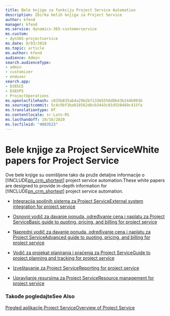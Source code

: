 ```yaml
---
title: Bele knjige za funkciju Project Service Automation
description: Zbirka belih knjiga za Project Service
author: kfend
manager: kfend
ms.service: dynamics-365-customerservice
ms.custom:
- dyn365-projectservice
ms.date: 8/03/2018
ms.topic: article
ms.author: kfend
audience: Admin
search.audienceType:
- admin
- customizer
- enduser
search.app:
- D365CE
- D365PS
- ProjectOperations
ms.openlocfilehash: c035b835ab4a29b2bf13365556d0b43b244b9936
ms.sourcegitcommit: 5c4c9bf3ba018562d6cb3443c01d550489c415fa
ms.translationtype: HT
ms.contentlocale: sr-Latn-RS
ms.lasthandoff: 10/16/2020
ms.locfileid: "4083523"
---
```

# <a name="white-papers-for-project-service"></a><span data-ttu-id="ce70f-103">Bele knjige za Project Service</span><span class="sxs-lookup"><span data-stu-id="ce70f-103">White papers for Project Service</span></span>

<span data-ttu-id="ce70f-104">Ove bele knjige su osmišljene tako da pruže detaljne informacije o [!INCLUDE[pn_crm_shortest](../includes/pn-crm-shortest.md)] project service automation.</span><span class="sxs-lookup"><span data-stu-id="ce70f-104">These white papers are designed to provide in-depth information for [!INCLUDE[pn_crm_shortest](../includes/pn-crm-shortest.md)] project service automation.</span></span>

-   [<span data-ttu-id="ce70f-105">Integracija spoljnih sistema za Project Service</span><span class="sxs-lookup"><span data-stu-id="ce70f-105">External system integration for project service</span></span>](https://go.microsoft.com/fwlink/?LinkId=825445)

-   [<span data-ttu-id="ce70f-106">Osnovni vodič za davanje ponuda, određivanje cena i naplatu za Project Service</span><span class="sxs-lookup"><span data-stu-id="ce70f-106">Basic guide to quoting, pricing, and billing for project service</span></span>](https://go.microsoft.com/fwlink/?LinkId=825241)

-   [<span data-ttu-id="ce70f-107">Napredni vodič za davanje ponuda, određivanje cena i naplatu za Project Service</span><span class="sxs-lookup"><span data-stu-id="ce70f-107">Advanced guide to quoting, pricing, and billing for project service</span></span>](https://go.microsoft.com/fwlink/?LinkId=825242)

-   [<span data-ttu-id="ce70f-108">Vodič za projekat planiranja i praćenja za Project Service</span><span class="sxs-lookup"><span data-stu-id="ce70f-108">Guide to project planning and tracking for project service</span></span>](https://go.microsoft.com/fwlink/?LinkId=825243)

-   [<span data-ttu-id="ce70f-109">Izveštavanje za Project Service</span><span class="sxs-lookup"><span data-stu-id="ce70f-109">Reporting for project service</span></span>](https://go.microsoft.com/fwlink/?LinkId=825446)

-   [<span data-ttu-id="ce70f-110">Upravljanje resursima za Project Service</span><span class="sxs-lookup"><span data-stu-id="ce70f-110">Resource management for project service</span></span>](https://go.microsoft.com/fwlink/?LinkId=825244)

### <a name="see-also"></a><span data-ttu-id="ce70f-111">Takođe pogledajte</span><span class="sxs-lookup"><span data-stu-id="ce70f-111">See Also</span></span>
 [<span data-ttu-id="ce70f-112">Pregled aplikacije Project Service</span><span class="sxs-lookup"><span data-stu-id="ce70f-112">Overview of Project Service</span></span>](../psa/overview.md)
